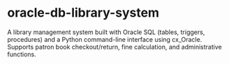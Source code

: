 # oracle-db-library-system
A library management system built with Oracle SQL (tables, triggers, procedures) and a Python command-line interface using cx_Oracle. Supports patron book checkout/return, fine calculation, and administrative functions.
